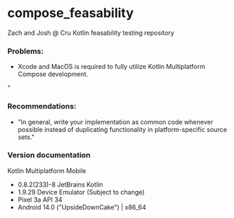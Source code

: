 # compose_feasability
Zach and Josh @ Cru Kotlin feasability testing repository

### Problems:
- Xcode and MacOS is required to fully utilize Kotlin Multiplatform Compose development.

"
### Recommendations:
- "In general, write your implementation as common code whenever possible instead of duplicating functionality in platform-specific source sets."

### Version documentation
Kotlin Multiplatform Mobile
- 0.8.2(233)-8 JetBrains
Kotlin
- 1.9.29
Device Emulator (Subject to change)
- Pixel 3a API 34
- Android 14.0 ("UpsideDownCake") | x86_64

